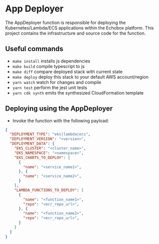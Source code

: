 # App Deployer

The AppDeployer function is responsible for deploying the Kubernetes/Lambda/ECS applications within the Echobox platform. This project contains the infrastructure and source code for the function.

## Useful commands

* `make install`    installs js dependencies
* `make build`      compile typescript to js
* `make diff`       compare deployed stack with current state
* `make deploy`     deploy this stack to your default AWS account/region
* `yarn watch`      watch for changes and compile
* `yarn test`       perform the jest unit tests
* `yarn cdk synth`  emits the synthesized CloudFormation template

## Deploying using the AppDeployer

* Invoke the function with the following payload:

```json
{
  "DEPLOYMENT_TYPE": "eks|lambda|ecs",
  "DEPLOYMENT_VERSION": "<version>",
  "DEPLOYMENT_DATA": {
    "EKS_CLUSTER": "<cluster_name>",
    "EKS_NAMESPACE": "<namespace>",
    "EKS_CHARTS_TO_DEPLOY": [
      {
        "name": "<service_name1>",
      }, {
        "name": "<service_name2>",
      }
    ],
    "LAMBDA_FUNCTIONS_TO_DEPLOY": [
      {
        "name": "<function_name1>",
        "repo": "<ecr_repo_url>",
      }, {
        "name": "<function_name2>",
        "repo": "<ecr_repo_url>",
      }
    ]
  }
}
```
